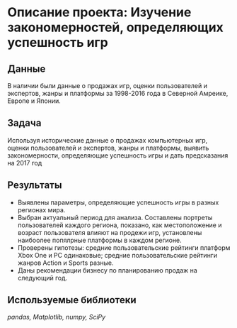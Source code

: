 # Описание проекта: Изучение закономерностей, определяющих успешность игр

## Данные

В наличии были данные о продажах игр, оценки пользователей и экспертов, жанры и платформы за 1998-2016 года в Северной Амреике, Европе и Японии. 

## Задача

Используя исторические данные о продажах компьютерных игр, оценки пользователей и экспертов, жанры и платформы, выявить закономерности, определяющие успешность игры и дать предсказания на 2017 год

## Результаты

- Выявлены параметры, определяющие успешность игры в разных регионах мира. 
- Выбран актуальный период для анализа. Составлены портреты пользователей каждого региона, показано, как местоположение и возраст пользователя влияют на продежи игр, установлены наибоолее попялрные платформы в каждом регионе.  
- Проверены гипотезы: средние пользовательские рейтинги платформ Xbox One и PC одинаковые;
средние пользовательские рейтинги жанров Action и Sports разные. 
- Даны рекомендации бизнесу по планированию продаж на следующий год.

## Используемые библиотеки
*pandas, Matplotlib, numpy, SciPy*